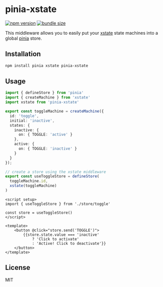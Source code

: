 # pinia-xstate

[![npm version](https://badge.fury.io/js/pinia-xstate.svg)](https://badge.fury.io/js/pinia-xstate)
[![bundle size](https://badgen.net/bundlephobia/minzip/pinia-xstate)](https://bundlephobia.com/result?p=pinia-xstate)

This middleware allows you to easily put your [xstate](https://github.com/statelyai/xstate) state machines into a global [pinia](https://pinia.esm.dev/) store.

## Installation

```bash
npm install pinia xstate pinia-xstate
```

## Usage

```ts
import { defineStore } from 'pinia'
import { createMachine } from 'xstate'
import xstate from 'pinia-xstate'

export const toggleMachine = createMachine({
  id: 'toggle',
  initial: 'inactive',
  states: {
    inactive: {
      on: { TOGGLE: 'active' }
    },
    active: {
      on: { TOGGLE: 'inactive' }
    }
  }
});

// create a store using the xstate middleware
export const useToggleStore = defineStore(
  toggleMachine.id,
  xstate(toggleMachine)
)
```

```vue
<script setup>
import { useToggleStore } from './store/toggle'

const store = useToggleStore()
</script>

<template>
    <button @click="store.send('TOGGLE')">
        {{store.state.value === 'inactive'
            ? 'Click to activate'
            : 'Active! Click to deactivate'}}
    </button>
</template>
```

## License

MIT
